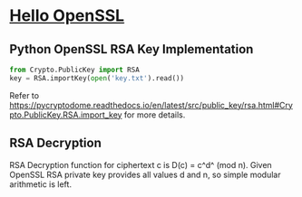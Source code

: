 # [Hello OpenSSL](https://id0-rsa.pub/problem/3/)

## Python OpenSSL RSA Key Implementation

```python
from Crypto.PublicKey import RSA
key = RSA.importKey(open('key.txt').read())
```

Refer to https://pycryptodome.readthedocs.io/en/latest/src/public_key/rsa.html#Crypto.PublicKey.RSA.import_key for more details.


## RSA Decryption

RSA Decryption function for ciphertext c is D(c) = c^d^ (mod n). Given OpenSSL RSA private key provides all values d and n, so simple modular arithmetic is left.